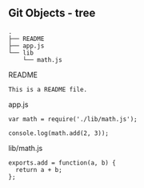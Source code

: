 ## Git Objects - tree

```
.
├── README
├── app.js
└── lib
    └── math.js
```

README

```
This is a README file.
```

app.js

```
var math = require('./lib/math.js');

console.log(math.add(2, 3));
```

lib/math.js

```
exports.add = function(a, b) {
  return a + b;
};
```

